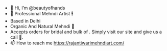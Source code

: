 - 👋 Hi, I’m @beautyofhands
- 👀 Professional Mehndi Artist 🕴
- Based in Delhi 
- Organic And Natural Mehndi 🌿
- Accepts orders for bridal and bulk of . Simply visit our site and give us a call 🤙.
- 📫 How to reach me https://rajantiwarimehndiart.com/

<!---
Rajan Tiwari is a celebrated wedding mehndi artist renowned for his exquisite bridal and stylish designs. Specializing in Arabic and khafif patterns, his intricate artistry enhances every bride's wedding look, ensuring they shine on their special day.

--->

